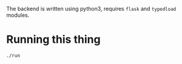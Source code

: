 The backend is written using python3, requires `flask` and `typedload` modules.

Running this thing
==================
```
./run
```


